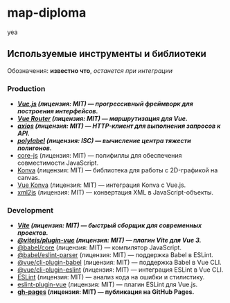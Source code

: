 # map-diploma
yea

## Используемые инструменты и библиотеки

Обозначения: **известно что**, *останется при интеграции*

### Production
- ***[Vue.js](https://github.com/vuejs/vue) (лицензия: MIT) — прогрессивный фреймворк для построения интерфейсов.***
- ***[Vue Router](https://github.com/vuejs/router) (лицензия: MIT) — маршрутизация для Vue.***
- ***[axios](https://github.com/axios/axios) (лицензия: MIT) — HTTP-клиент для выполнения запросов к API.***
- ***[polylabel](https://github.com/mapbox/polylabel) (лицензия: ISC) — вычисление центра тяжести полигонов.***
- [core-js](https://github.com/zloirock/core-js) (лицензия: MIT) — полифиллы для обеспечения совместимости JavaScript.
- [Konva](https://github.com/konvajs/konva) (лицензия: MIT) — библиотека для работы с 2D-графикой на canvas.
- [Vue Konva](https://github.com/konvajs/vue-konva) (лицензия: MIT) — интеграция Konva с Vue.js.
- [xml2js](https://github.com/Leonidas-from-XIV/node-xml2js) (лицензия: MIT) — конвертация XML в JavaScript-объекты.

### Development
- ***[Vite](https://github.com/vitejs/vite) (лицензия: MIT) — быстрый сборщик для современных проектов.***
- ***[@vitejs/plugin-vue](https://github.com/vitejs/vite/tree/main/packages/plugin-vue) (лицензия: MIT) — плагин Vite для Vue 3.***
- [@babel/core](https://github.com/babel/babel) (лицензия: MIT) — компилятор JavaScript.
- [@babel/eslint-parser](https://github.com/babel/babel/tree/main/eslint/babel-eslint-parser) (лицензия: MIT) — поддержка Babel в ESLint.
- [@vue/cli-plugin-babel](https://github.com/vuejs/vue-cli) (лицензия: MIT) — поддержка Babel в Vue CLI.
- [@vue/cli-plugin-eslint](https://github.com/vuejs/vue-cli) (лицензия: MIT) — интеграция ESLint в Vue CLI.
- [ESLint](https://github.com/eslint/eslint) (лицензия: MIT) — анализ кода на ошибки и стилистику.
- [eslint-plugin-vue](https://github.com/vuejs/eslint-plugin-vue) (лицензия: MIT) — плагин ESLint для Vue.js.
- **[gh-pages](https://github.com/tschaub/gh-pages) (лицензия: MIT) — публикация на GitHub Pages.**
